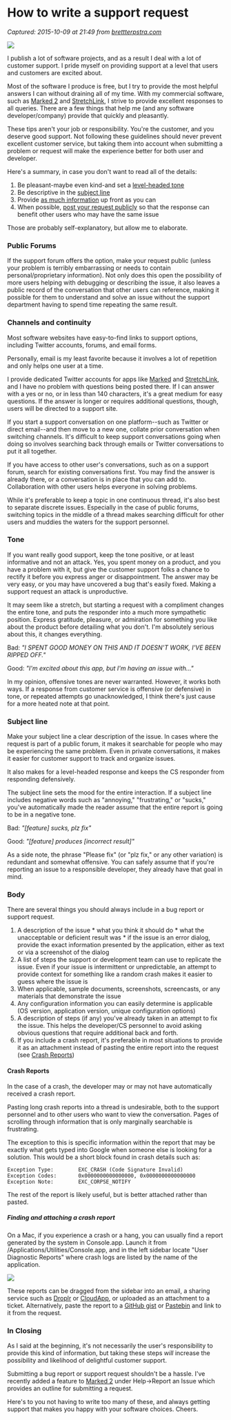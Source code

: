 # How to write a support request

_Captured: 2015-10-09 at 21:49 from [brettterpstra.com](http://brettterpstra.com/2015/10/09/how-to-write-a-support-request/)_

![](http://cdn3.brettterpstra.com/uploads/2015/10/suxplzfix.png)

I publish a lot of software projects, and as a result I deal with a lot of customer support. I pride myself on providing support at a level that users and customers are excited about.

Most of the software I produce is free, but I try to provide the most helpful answers I can without draining all of my time. With my commercial software, such as [Marked 2](http://marked2app.com) and [StretchLink](http://stretchlinkapp.com), I strive to provide excellent responses to all queries. There are a few things that help me (and any software developer/company) provide that quickly and pleasantly.

These tips aren't your job or responsibility. You're the customer, and you deserve good support. Not following these guidelines should never prevent excellent customer service, but taking them into account when submitting a problem or request will make the experience better for both user and developer.

Here's a summary, in case you don't want to read all of the details:

  1. Be pleasant-maybe even kind-and set a [level-headed tone](http://brettterpstra.com/2015/10/09/how-to-write-a-support-request/)
  2. Be descriptive in the [subject line](http://brettterpstra.com/2015/10/09/how-to-write-a-support-request/)
  3. Provide [as much information](http://brettterpstra.com/2015/10/09/how-to-write-a-support-request/) up front as you can
  4. When possible, [post your request publicly](http://brettterpstra.com/2015/10/09/how-to-write-a-support-request/) so that the response can benefit other users who may have the same issue

Those are probably self-explanatory, but allow me to elaborate.

### Public Forums

If the support forum offers the option, make your request public (unless your problem is terribly embarrassing or needs to contain personal/proprietary information). Not only does this open the possibility of more users helping with debugging or describing the issue, it also leaves a public record of the conversation that other users can reference, making it possible for them to understand and solve an issue without the support department having to spend time repeating the same result.

### Channels and continuity

Most software websites have easy-to-find links to support options, including Twitter accounts, forums, and email forms.

Personally, email is my least favorite because it involves a lot of repetition and only helps one user at a time.

I provide dedicated Twitter accounts for apps like [Marked](http://twitter.com/markedapp) and [StretchLink](https://twitter.com/stretchlink), and I have no problem with questions being posted there. If I can answer with a yes or no, or in less than 140 characters, it's a great medium for easy questions. If the answer is longer or requires additional questions, though, users will be directed to a support site.

If you start a support conversation on one platform--such as Twitter or direct email--and then move to a new one, collate prior conversation when switching channels. It's difficult to keep support conversations going when doing so involves searching back through emails or Twitter conversations to put it all together.

If you have access to other user's conversations, such as on a support forum, search for existing conversations first. You may find the answer is already there, or a conversation is in place that you can add to. Collaboration with other users helps everyone in solving problems.

While it's preferable to keep a topic in one continuous thread, it's also best to separate discrete issues. Especially in the case of public forums, switching topics in the middle of a thread makes searching difficult for other users and muddies the waters for the support personnel.

### Tone

If you want really good support, keep the tone positive, or at least informative and not an attack. Yes, you spent money on a product, and you have a problem with it, but give the customer support folks a chance to rectify it before you express anger or disappointment. The answer may be very easy, or you may have uncovered a bug that's easily fixed. Making a support request an attack is unproductive.

It may seem like a stretch, but starting a request with a compliment changes the entire tone, and puts the responder into a much more sympathetic position. Express gratitude, pleasure, or admiration for something you like about the product before detailing what you don't. I'm absolutely serious about this, it changes everything.

Bad: _"I SPENT GOOD MONEY ON THIS AND IT DOESN'T WORK, I'VE BEEN RIPPED OFF."_

Good: _"I'm excited about this app, but I'm having an issue with…"_

In my opinion, offensive tones are never warranted. However, it works both ways. If a response from customer service is offensive (or defensive) in tone, or repeated attempts go unacknowledged, I think there's just cause for a more heated note at that point.

### Subject line

Make your subject line a clear description of the issue. In cases where the request is part of a public forum, it makes it searchable for people who may be experiencing the same problem. Even in private conversations, it makes it easier for customer support to track and organize issues.

It also makes for a level-headed response and keeps the CS responder from responding defensively.

The subject line sets the mood for the entire interaction. If a subject line includes negative words such as "annoying," "frustrating," or "sucks," you've automatically made the reader assume that the entire report is going to be in a negative tone.

Bad: _"[feature] sucks, plz fix"_

Good: _"[feature] produces [incorrect result]"_

As a side note, the phrase "Please fix" (or "plz fix," or any other variation) is redundant and somewhat offensive. You can safely assume that if you're reporting an issue to a responsible developer, they already have that goal in mind.

### Body

There are several things you should always include in a bug report or support request.

  1. A description of the issue 
    * what you think it should do
    * what the unacceptable or deficient result was
    * if the issue is an error dialog, provide the exact information presented by the application, either as text or via a screenshot of the dialog
  2. A list of steps the support or development team can use to replicate the issue. Even if your issue is intermittent or unpredictable, an attempt to provide context for something like a random crash makes it easier to guess where the issue is
  3. When applicable, sample documents, screenshots, screencasts, or any materials that demonstrate the issue
  4. Any configuration information you can easily determine is applicable (OS version, application version, unique configuration options)
  5. A description of steps (if any) you've already taken in an attempt to fix the issue. This helps the developer/CS personnel to avoid asking obvious questions that require additional back and forth.
  6. If you include a crash report, it's preferable in most situations to provide it as an attachment instead of pasting the entire report into the request (see [Crash Reports](http://brettterpstra.com/2015/10/09/how-to-write-a-support-request/))

#### Crash Reports

In the case of a crash, the developer may or may not have automatically received a crash report.

Pasting long crash reports into a thread is undesirable, both to the support personnel and to other users who want to view the conversation. Pages of scrolling through information that is only marginally searchable is frustrating.

The exception to this is specific information within the report that may be exactly what gets typed into Google when someone else is looking for a solution. This would be a short block found in crash details such as:
    
    
    Exception Type:        EXC_CRASH (Code Signature Invalid)
    Exception Codes:       0x0000000000000000, 0x0000000000000000
    Exception Note:        EXC_CORPSE_NOTIFY
    

The rest of the report is likely useful, but is better attached rather than pasted.

##### Finding and attaching a crash report

On a Mac, if you experience a crash or a hang, you can usually find a report generated by the system in Console.app. Launch it from /Applications/Utilities/Console.app, and in the left sidebar locate "User Diagnostic Reports" where crash logs are listed by the name of the application.

![](http://brettterpstra.com/uploads/2015/10/console-crash@2x.jpg)

These reports can be dragged from the sidebar into an email, a sharing service such as [Droplr](http://droplr.com/) or [CloudApp](https://www.getcloudapp.com/), or uploaded as an attachment to a ticket. Alternatively, paste the report to a [GitHub gist](http://gist.github.com) or [Pastebin](http://pastebin.com/) and link to it from the request.

### In Closing

As I said at the beginning, it's not necessarily the user's responsibility to provide this kind of information, but taking these steps _will_ increase the possibility and likelihood of delightful customer support.

Submitting a bug report or support request shouldn't be a hassle. I've recently added a feature to [Marked 2](http://marked2app.com) under Help->Report an Issue which provides an outline for submitting a request.

Here's to you not having to write too many of these, and always getting support that makes you happy with your software choices. Cheers.
